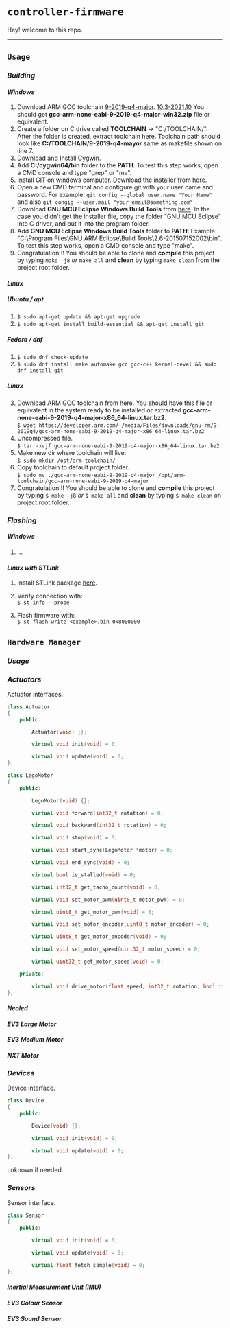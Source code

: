 # `controller-firmware`

Hey! welcome to this repo.

---

## `Usage`

### ***Building***

#### ***Windows***

1. Download ARM GCC toolchain [9-2019-q4-major](https://developer.arm.com/tools-and-software/open-source-software/developer-tools/gnu-toolchain/gnu-rm/downloads/9-2019-q4-major). [10.3-2021.10](https://developer.arm.com/tools-and-software/open-source-software/developer-tools/gnu-toolchain/gnu-rm/downloads) You should get **gcc-arm-none-eabi-9-2019-q4-major-win32.zip** file or equivalent.
2. Create a folder on C drive called **TOOLCHAIN** -> "C:/TOOLCHAIN/". After the folder is created, extract toolchain here. Toolchain path should look like **C:/TOOLCHAIN/9-2019-q4-mayor** same as makefile shown on line 7.
3. Download and Install [Cygwin](https://cygwin.com/install.html).
4. Add **C:/cygwin64/bin** folder to the **PATH**. To test this step works, open a CMD console and type "grep" or "mv".
5. Install GIT on windows computer. Download the installer from [here](https://git-scm.com/download/win).
6. Open a new CMD terminal and configure git with your user name and password. For example: `git config --global user.name "Your Name"` and also `git congig --user.mail "your_email@something.com"`
7. Download **GNU MCU Eclipse Windows Build Tools** from [here](https://github.com/gnu-mcu-eclipse/windows-build-tools/releases). In the case you didn't get the installer file, copy the folder "GNU MCU Eclipse" into C driver, and put it into the program folder.
8. Add **GNU MCU Eclipse Windows Build Tools** folder to **PATH**: Example: "C:\Program Files\GNU ARM Eclipse\Build Tools\2.6-201507152002\bin". To test this step works, open a CMD console and type "make".
9. Congratulation!!! You should be able to clone and **compile** this project by typing `make -j8` *or* `make all` and **clean** by typing `make clean` from the project root folder.

#### ***Linux***

##### *Ubuntu / apt*

1. `$ sudo apt-get update && apt-get upgrade`
2. `$ sudo apt-get install build-essential && apt-get install git`

##### *Fedora / dnf*

1. `$ sudo dnf check-update`
2. `$ sudo dnf install make automake gcc gcc-c++ kernel-devel && sudo dnf install git`

##### *Linux*

3. Download ARM GCC toolchain from [here](https://developer.arm.com/open-source/gnu-toolchain/gnu-rm/downloads). You should have this file or equivalent in the system ready to be installed or extracted **gcc-arm-none-eabi-9-2019-q4-major-x86_64-linux.tar.bz2**. \
`$ wget https://developer.arm.com/-/media/Files/downloads/gnu-rm/9-2019q4/gcc-arm-none-eabi-9-2019-q4-major-x86_64-linux.tar.bz2`
4. Uncompressed file. \
`$ tar -xvjf gcc-arm-none-eabi-9-2019-q4-major-x86_64-linux.tar.bz2`
5. Make new dir where toolchain will live. \
`$ sudo mkdir /opt/arm-toolchain/`
6. Copy toolchain to default project folder. \
`$ sudo mv ./gcc-arm-none-eabi-9-2019-q4-major /opt/arm-toolchain/gcc-arm-none-eabi-9-2019-q4-major`
7. Congratulation!!!  You should be able to clone and **compile** this project by typing `$ make -j8` *or* `$ make all` and **clean** by typing `$ make clean` on project root folder.

### ***Flashing***

#### *Windows*

1. ...

#### *Linux with STLink*

1. Install STLink package [here](https://github.com/stlink-org/stlink).

2. Verify connection with: \
`$ st-info --probe`

3. Flash firmware with: \
`$ st-flash write <example>.bin 0x8000000`

## `Hardware Manager`

### ***Usage***

### ***Actuators***

Actuator interfaces.

```cpp
class Actuator
{
    public:

        Actuator(void) {};

        virtual void init(void) = 0;

        virtual void update(void) = 0;
};

class LegoMotor
{
    public:

        LegoMotor(void) {};

        virtual void forward(int32_t rotation) = 0;

        virtual void backward(int32_t rotation) = 0;

        virtual void stop(void) = 0;

        virtual void start_sync(LegoMotor *motor) = 0;

        virtual void end_sync(void) = 0;

        virtual bool is_stalled(void) = 0;

        virtual int32_t get_tacho_count(void) = 0;

        virtual void set_motor_pwm(uint8_t motor_pwm) = 0;

        virtual uint8_t get_motor_pwm(void) = 0;

        virtual void set_motor_encoder(uint8_t motor_encoder) = 0;

        virtual uint8_t get_motor_encoder(void) = 0;

        virtual void set_motor_speed(uint32_t motor_speed) = 0;

        virtual uint32_t get_motor_speed(void) = 0;

    private:

        virtual void drive_motor(float speed, int32_t rotation, bool immediate_return) = 0;
};

```

#### *Neoled*


#### *EV3 Large Motor*

#### *EV3 Medium Motor*

#### *NXT Motor*

### ***Devices***

Device interface.

```cpp
class Device
{
    public:

        Device(void) {};

        virtual void init(void) = 0;

        virtual void update(void) = 0;
};
```

unknown if needed.

### ***Sensors***

Sensor interface.

```cpp
class Sensor
{
    public:

        virtual void init(void) = 0;

        virtual void update(void) = 0;

        virtual float fetch_sample(void) = 0;
};
```

#### *Inertial Measurement Unit (IMU)*

#### *EV3 Colour Sensor*

#### *EV3 Sound Sensor*
